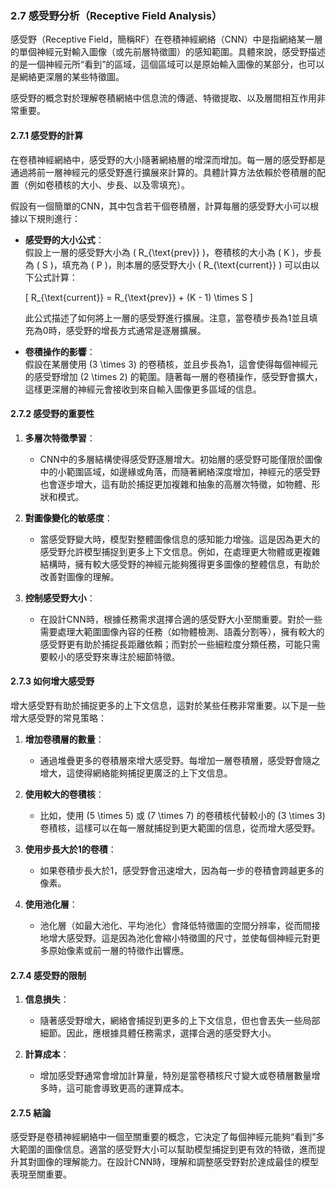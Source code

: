 ### 2.7 **感受野分析（Receptive Field Analysis）**

感受野（Receptive Field，簡稱RF）在卷積神經網絡（CNN）中是指網絡某一層的單個神經元對輸入圖像（或先前層特徵圖）的感知範圍。具體來說，感受野描述的是一個神經元所“看到”的區域，這個區域可以是原始輸入圖像的某部分，也可以是網絡更深層的某些特徵圖。

感受野的概念對於理解卷積網絡中信息流的傳遞、特徵提取、以及層間相互作用非常重要。

#### 2.7.1 **感受野的計算**

在卷積神經網絡中，感受野的大小隨著網絡層的增深而增加。每一層的感受野都是通過將前一層神經元的感受野進行擴展來計算的。具體計算方法依賴於卷積層的配置（例如卷積核的大小、步長、以及零填充）。

假設有一個簡單的CNN，其中包含若干個卷積層，計算每層的感受野大小可以根據以下規則進行：

- **感受野的大小公式**：  
  假設上一層的感受野大小為 \( R_{\text{prev}} \)，卷積核的大小為 \( K \)，步長為 \( S \)，填充為 \( P \)，則本層的感受野大小 \( R_{\text{current}} \) 可以由以下公式計算：
  
  \[
  R_{\text{current}} = R_{\text{prev}} + (K - 1) \times S
  \]
  
  此公式描述了如何將上一層的感受野進行擴展。注意，當卷積步長為1並且填充為0時，感受野的增長方式通常是逐層擴展。

- **卷積操作的影響**：  
  假設在某層使用 \(3 \times 3\) 的卷積核，並且步長為1，這會使得每個神經元的感受野增加 \(2 \times 2\) 的範圍。隨著每一層的卷積操作，感受野會擴大，這樣更深層的神經元會接收到來自輸入圖像更多區域的信息。

#### 2.7.2 **感受野的重要性**

1. **多層次特徵學習**：
   - CNN中的多層結構使得感受野逐層增大。初始層的感受野可能僅限於圖像中的小範圍區域，如邊緣或角落，而隨著網絡深度增加，神經元的感受野也會逐步增大，這有助於捕捉更加複雜和抽象的高層次特徵，如物體、形狀和模式。

2. **對圖像變化的敏感度**：
   - 當感受野變大時，模型對整體圖像信息的感知能力增強。這是因為更大的感受野允許模型捕捉到更多上下文信息。例如，在處理更大物體或更複雜結構時，擁有較大感受野的神經元能夠獲得更多圖像的整體信息，有助於改善對圖像的理解。

3. **控制感受野大小**：
   - 在設計CNN時，根據任務需求選擇合適的感受野大小至關重要。對於一些需要處理大範圍圖像內容的任務（如物體檢測、語義分割等），擁有較大的感受野更有助於捕捉長距離依賴；而對於一些細粒度分類任務，可能只需要較小的感受野來專注於細節特徵。

#### 2.7.3 **如何增大感受野**

增大感受野有助於捕捉更多的上下文信息，這對於某些任務非常重要。以下是一些增大感受野的常見策略：

1. **增加卷積層的數量**：
   - 通過堆疊更多的卷積層來增大感受野。每增加一層卷積層，感受野會隨之增大，這使得網絡能夠捕捉更廣泛的上下文信息。

2. **使用較大的卷積核**：
   - 比如，使用 \(5 \times 5\) 或 \(7 \times 7\) 的卷積核代替較小的 \(3 \times 3\) 卷積核，這樣可以在每一層就捕捉到更大範圍的信息，從而增大感受野。

3. **使用步長大於1的卷積**：
   - 如果卷積步長大於1，感受野會迅速增大，因為每一步的卷積會跨越更多的像素。

4. **使用池化層**：
   - 池化層（如最大池化、平均池化）會降低特徵圖的空間分辨率，從而間接地增大感受野。這是因為池化會縮小特徵圖的尺寸，並使每個神經元對更多原始像素或前一層的特徵作出響應。

#### 2.7.4 **感受野的限制**

1. **信息損失**：
   - 隨著感受野增大，網絡會捕捉到更多的上下文信息，但也會丟失一些局部細節。因此，應根據具體任務需求，選擇合適的感受野大小。

2. **計算成本**：
   - 增加感受野通常會增加計算量，特別是當卷積核尺寸變大或卷積層數量增多時，這可能會導致更高的運算成本。

#### 2.7.5 **結論**

感受野是卷積神經網絡中一個至關重要的概念，它決定了每個神經元能夠“看到”多大範圍的圖像信息。適當的感受野大小可以幫助模型捕捉到更有效的特徵，進而提升其對圖像的理解能力。在設計CNN時，理解和調整感受野對於達成最佳的模型表現至關重要。